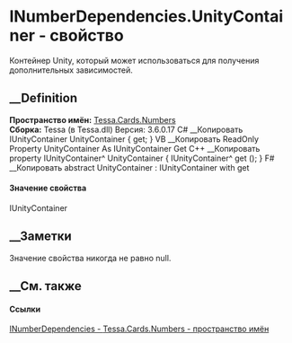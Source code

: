 # INumberDependencies.UnityContainer - свойство
Контейнер Unity, который может использоваться для получения дополнительных
зависимостей.
##  __Definition
 **Пространство имён:** [Tessa.Cards.Numbers](N_Tessa_Cards_Numbers.htm)  
 **Сборка:** Tessa (в Tessa.dll) Версия: 3.6.0.17
C# __Копировать
    IUnityContainer UnityContainer { get; }
VB __Копировать
     ReadOnly Property UnityContainer As IUnityContainer
    	Get
C++ __Копировать
    property IUnityContainer^ UnityContainer {
    	IUnityContainer^ get ();
    }
F# __Копировать
     abstract UnityContainer : IUnityContainer with get
#### Значение свойства
IUnityContainer
##  __Заметки
Значение свойства никогда не равно null.
## __См. также
#### Ссылки
[INumberDependencies - ](T_Tessa_Cards_Numbers_INumberDependencies.htm)
[Tessa.Cards.Numbers - пространство имён](N_Tessa_Cards_Numbers.htm)
